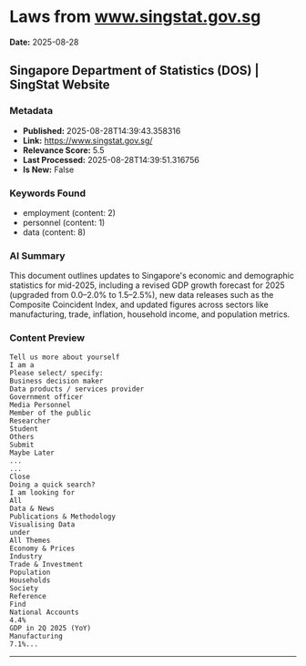 # Laws from www.singstat.gov.sg
**Date:** 2025-08-28

## Singapore Department of Statistics (DOS) | SingStat Website

### Metadata
- **Published:** 2025-08-28T14:39:43.358316
- **Link:** https://www.singstat.gov.sg/
- **Relevance Score:** 5.5
- **Last Processed:** 2025-08-28T14:39:51.316756
- **Is New:** False

### Keywords Found
- employment (content: 2)
- personnel (content: 1)
- data (content: 8)

### AI Summary
This document outlines updates to Singapore's economic and demographic statistics for mid-2025, including a revised GDP growth forecast for 2025 (upgraded from 0.0–2.0% to 1.5–2.5%), new data releases such as the Composite Coincident Index, and updated figures across sectors like manufacturing, trade, inflation, household income, and population metrics.

### Content Preview
```
Tell us more about yourself
I am a
Please select/ specify:
Business decision maker
Data products / services provider
Government officer
Media Personnel
Member of the public
Researcher
Student
Others
Submit
Maybe Later
...
...
Close
Doing a quick search?
I am looking for
All
Data & News
Publications & Methodology
Visualising Data
under
All Themes
Economy & Prices
Industry
Trade & Investment
Population
Households
Society
Reference
Find
National Accounts
4.4%
GDP in 2Q 2025 (YoY)
Manufacturing
7.1%...
```

---

